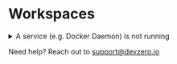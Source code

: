 # Workspaces

<details>

<summary>A service (e.g. Docker Daemon) is not running</summary>

Occasionally services like Docker daemon can fail to start when you launch your workspace. If that happens, just use your connected terminal session to run the appropriate command -- for example: `sudo systemctl start docker`

</details>

Need help? Reach out to [support@devzero.io](mailto:support@devzero.io)
